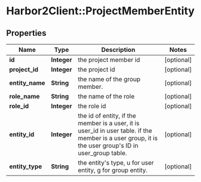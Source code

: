 # Harbor2Client::ProjectMemberEntity

## Properties
Name | Type | Description | Notes
------------ | ------------- | ------------- | -------------
**id** | **Integer** | the project member id | [optional] 
**project_id** | **Integer** | the project id | [optional] 
**entity_name** | **String** | the name of the group member. | [optional] 
**role_name** | **String** | the name of the role | [optional] 
**role_id** | **Integer** | the role id | [optional] 
**entity_id** | **Integer** | the id of entity, if the member is a user, it is user_id in user table. if the member is a user group, it is the user group&#39;s ID in user_group table. | [optional] 
**entity_type** | **String** | the entity&#39;s type, u for user entity, g for group entity. | [optional] 



